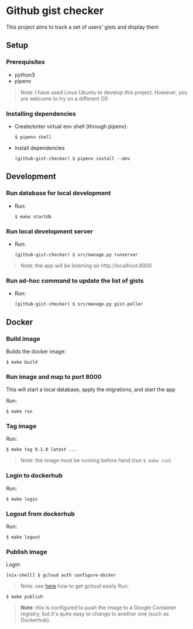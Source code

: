 # Github gist checker

This project aims to track a set of users' gists and display them

## Setup

### Prerequisites

* python3
* pipenv
> Note: I have used Linux Ubuntu to develop this project. However, you are welcome to try on a different OS

### Installing dependencies

* Create/enter virtual env shell (through pipenv):
  ```
  $ pipenv shell
  ```
* Install dependencies
  ```
  (github-gist-checker) $ pipenv install --dev
  ```

## Development

### Run database for local development
* Run:
  ```
  $ make startdb
  ```

### Run local development server
* Run:
  ```
  (github-gist-checker) $ src/manage.py runserver
  ```
> Note: the app will be listening on http://localhost:8000

### Run ad-hoc command to update the list of gists
* Run:
  ```
  (github-gist-checker) $ src/manage.py gist-poller
  ```

## Docker

### Build image

Builds the docker image:
  ```
  $ make build
  ```

### Run image and map to port 8000

This will start a local database, apply the migrations, and start the app

Run:
  ```
  $ make run
  ```

### Tag image

Run:
  ```
  $ make tag 0.1.0 latest ...
  ```
> Note: the image must be running before hand (run `$ make run`)

### Login to dockerhub

Run:
  ```
  $ make login
  ```

### Logout from dockerhub

Run:
  ```
  $ make logout
  ```

### Publish image

Login:
  ```
  [nix-shell] $ gcloud auth configure-docker
  ```
  > Note: see [here](../infra/README.md#Prerequisites) how to get gcloud easily
Run:
  ```
  $ make publish
  ```
> **Note**: this is configured to push the image to a Google Container registry, but it's quite easy to change to another one (such as Dockerhub).
